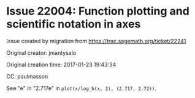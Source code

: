 # Issue 22004: Function plotting and scientific notation in axes

Issue created by migration from https://trac.sagemath.org/ticket/22241

Original creator: jmantysalo

Original creation time: 2017-01-23 19:43:34

CC:  paulmasson

See "e" in "2.717e" in `plot(x/log_b(x, 2), (2.717, 2.72))`.


